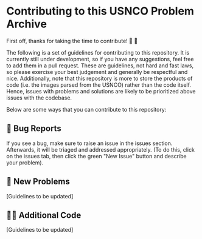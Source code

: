 # Contributing to this USNCO Problem Archive

First off, thanks for taking the time to contribute! :heartbeat: :100:

The following is a set of guidelines for contributing to this repository. It is currently still under development, so if you have any suggestions, feel free to add them in a pull request. These are guidelines, not hard and fast laws, so please exercise your best judgement and generally be respectful and nice. Additionally, note that this repository is more to store the products of code (i.e. the images parsed from the USNCO) rather than the code itself. Hence, issues with problems and solutions are likely to be prioritized above issues with the codebase.

Below are some ways that you can contribute to this repository:

## :bug: Bug Reports

If you see a bug, make sure to raise an issue in the issues section. Afterwards, it will be triaged and addressed appropriately. (To do this, click on the issues tab, then click the green "New Issue" button and describe your problem).

## :test_tube: New Problems

[Guidelines to be updated]

## :man_technologist: Additional Code

[Guidelines to be updated]
